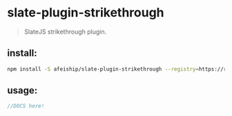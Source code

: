 # slate-plugin-strikethrough
> SlateJS strikethrough plugin.


## install:
```bash
npm install -S afeiship/slate-plugin-strikethrough --registry=https://registry.npm.taobao.org
```

## usage:
```js
//DOCS here!
```
